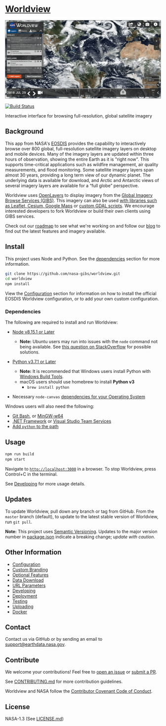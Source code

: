 # [Worldview](https://worldview.earthdata.nasa.gov)

[![Worldview Screenshot](/web/images/preview.png)](https://worldview.earthdata.nasa.gov)

[![Build Status](https://api.travis-ci.org/nasa-gibs/worldview.svg?branch=master)](https://travis-ci.org/nasa-gibs/worldview)

Interactive interface for browsing full-resolution, global satellite imagery

## Background

This app from NASA's [EOSDIS](https://earthdata.nasa.gov/) provides the
capability to interactively browse over 800 global, full-resolution satellite
imagery layers on desktop and mobile devices. Many of the imagery layers are
updated within three hours of observation, showing the entire Earth as it is
"right now". This supports time-critical applications such as wildfire
management, air quality measurements, and flood monitoring. Some satellite
imagery layers span almost 30 years, providing a long term view of our dynamic
planet. The underlying data is available for download, and Arctic and Antarctic
views of several imagery layers are available for a “full globe” perspective.

Worldview uses [OpenLayers](http://openlayers.org/) to display imagery from the
[Global Imagery Browse Services (GIBS)](https://earthdata.nasa.gov/gibs). This
imagery can also be used [with libraries such as Leaflet, Cesium, Google Maps](https://wiki.earthdata.nasa.gov/display/GIBS/Map+Library+Usage)
or [custom GDAL scripts](https://wiki.earthdata.nasa.gov/display/GIBS/Map+Library+Usage#expand-GDALBasics).
We encourage interested developers to fork Worldview or build their own clients
using GIBS services.

Check out our [roadmap](https://github.com/nasa-gibs/worldview/projects/7)
to see what we're working on and follow our [blog](https://wiki.earthdata.nasa.gov/pages/viewrecentblogposts.action?key=GIBS)
to find out the latest features and imagery available.

## Install

This project uses Node and Python. See the [dependencies](#dependencies) section for more information.

```bash
git clone https://github.com/nasa-gibs/worldview.git
cd worldview
npm install
```

View the [Configuration](doc/configuration.md) section for information on how to install the official EOSDIS Worldview configuration, or to add your own custom configuration.

### Dependencies

The following are required to install and run Worldview:

- [Node v8.15.1 or Later](https://nodejs.org/en/download/)
  - **Note:** Ubuntu users may run into issues with the `node` command not being available. See [this question on StackOverflow](https://stackoverflow.com/q/18130164/417629) for possible solutions.
- [Python v3.7.1 or Later](https://www.python.org/)

  - **Note:** It is recommended that Windows users install Python with [Windows Build Tools](https://www.npmjs.com/package/windows-build-tools).
  - macOS users should use homebrew to install **Python v3**
    - `brew install python`

- Necessary `node-canvas` [dependencies for your Operating System](https://github.com/Automattic/node-canvas#compiling)

Windows users will also need the following:

- [Git Bash](https://git-scm.com/downloads), or [MinGW-w64](https://sourceforge.net/projects/mingw-w64/files/External%20binary%20packages%20%28Win64%20hosted%29/MSYS%20%2832-bit%29/)
- [.NET Framework](https://www.microsoft.com/net/download/dotnet-framework-runtime) or [Visual Studio Team Services](https://www.visualstudio.com/)
- [Add `python` to the path](https://docs.python.org/3/using/windows.html#installation-steps)

## Usage

```bash
npm run build
npm start
```

Navigate to [`http://localhost:3000`](http://localhost:3000) in a browser. To stop Worldview, press Control+C in the terminal.

See [Developing](doc/developing.md) for more usage details.

## Updates

To update Worldview, pull down any branch or tag from GitHub. From the `master` branch (default), to update to the latest stable version of Worldview, run `git pull`.

**Note:** This project uses [Semantic Versioning](https://semver.org/). Updates to the major version number in [package.json](package.json) indicate a breaking change; _update with caution_.

## Other Information

- [Configuration](doc/configuration.md)
- [Custom Branding](doc/branding.md)
- [Optional Features](doc/features.md)
- [Data Download](doc/data_download.md)
- [URL Parameters](doc/url_parameters.md)
- [Developing](doc/developing.md)
- [Deployment](doc/deployment.md)
- [Testing](doc/testing.md)
- [Uploading](doc/upload.md)
- [Docker](doc/docker.md)

## Contact

Contact us via GitHub or by sending an email to
[support@earthdata.nasa.gov](mailto:support@earthdata.nasa.gov).

## Contribute

We welcome your contributions! Feel free to [open an issue](https://github.com/nasa-gibs/worldview/issues/new) or [submit a PR](https://github.com/nasa-gibs/worldview/compare).

See [CONTRIBUTING.md](.github/CONTRIBUTING.md) for more contribution guidelines.

Worldview and NASA follow the [Contributor Covenant Code of Conduct](.github/CODE_OF_CONDUCT.md).

## License

NASA-1.3 (See [LICENSE.md](LICENSE.md))

